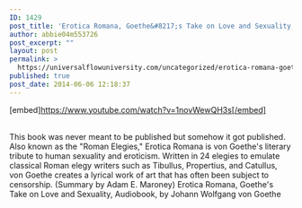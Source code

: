 ```yaml
---
ID: 1429
post_title: 'Erotica Romana, Goethe&#8217;s Take on Love and Sexuality, , by Johann Wolfgang von Goethe'
author: abbie04m553726
post_excerpt: ""
layout: post
permalink: >
  https://universalflowuniversity.com/uncategorized/erotica-romana-goethes-take-on-love-and-sexuality-by-johann-wolfgang-von-goethe/
published: true
post_date: 2014-06-06 12:18:37
---
```

[embed]https://www.youtube.com/watch?v=1novWewQH3s[/embed]</br></br>
<p>This book was never meant to be published but somehow it got published. Also known as the "Roman Elegies," Erotica Romana is von Goethe's literary tribute to human sexuality and eroticism. Written in 24 elegies to emulate classical Roman elegy writers such as Tibullus, Propertius, and Catullus, von Goethe creates a lyrical work of art that has often been subject to censorship. (Summary by Adam E. Maroney)
Erotica Romana, Goethe's Take on Love and Sexuality, Audiobook, by Johann Wolfgang von Goethe</p>